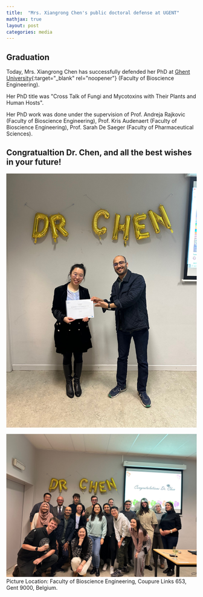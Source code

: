 ```yaml
---
title:  "Mrs. Xiangrong Chen's public doctoral defense at UGENT"
mathjax: true
layout: post
categories: media
---
```


## Graduation

Today, Mrs. Xiangrong Chen has successfully defended her PhD at [Ghent University](https://www.ugent.be/en){:target="_blank" rel="noopener"} (Faculty of Bioscience Engineering). 

Her PhD title was "Cross Talk of Fungi and Mycotoxins with Their Plants and Human Hosts". 

Her PhD work was done under the supervision of Prof. Andreja Rajkovic (Faculty of Bioscience Engineering), Prof. Kris Audenaert (Faculty of Bioscience Engineering), Prof. Sarah De Saeger (Faculty of Pharmaceutical Sciences).

## Congratualtion Dr. Chen, and all the best wishes in your future!

![Graduation](/images/2023_03_14.png)

![Graduation](/images/2023_03_14(2).png)
Picture Location: Faculty of Bioscience Engineering, Coupure Links 653, Gent 9000, Belgium.
